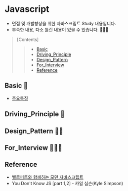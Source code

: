 # Javascript
- 면접 및 개발향상을 위한 자바스크립트 Study 내용입니다.
- 부족한 내용, 다소 틀린 내용이 있을 수 있습니다. 🙇🏻‍♀️
>   [Contents]
>   > - [Basic](https://github.com/ss-won/Javascript#Basic)
>   > - [Driving_Principle](https://github.com/ss-won/Javascript#Driving_Principle)
>   > - [Design_Pattern](https://github.com/ss-won/Javascript#Design_Pattern)
>   > - [For_Interview](https://github.com/ss-won/Javascript#For_Interview)
>   > - [Reference](https://github.com/ss-won/Javascript#Reference)

## Basic 🧠
- [주요특징](https://github.com/ss-won/TypeScript/tree/master/Basic/basic.md)

## Driving_Principle 👣

## Design_Pattern ✍🏻

## For_Interview 👩🏻‍💻

## Reference
- [벨로퍼트와 함께하는 모던 자바스크립트](https://learnjs.vlpt.us/)
- You Don't Know JS [part 1,2] - 카일 심슨(Kyle Simpson)
